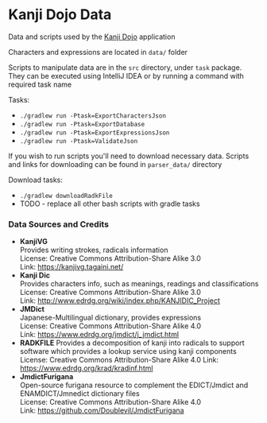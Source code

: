 # Kanji Dojo Data

Data and scripts used by the [Kanji Dojo](https://github.com/syt0r/Kanji-Dojo) application

Characters and expressions are located in ```data/``` folder

Scripts to manipulate data are in the ```src``` directory, under ```task``` package. 
They can be executed using IntelliJ IDEA or by running a command with required task name

Tasks:

* ```./gradlew run -Ptask=ExportCharactersJson```
* ```./gradlew run -Ptask=ExportDatabase```
* ```./gradlew run -Ptask=ExportExpressionsJson```
* ```./gradlew run -Ptask=ValidateJson```

If you wish to run scripts you'll need to download necessary data. Scripts and links for downloading can be found in ```parser_data/``` directory

Download tasks:
* ```./gradlew downloadRadkFile```
* TODO - replace all other bash scripts with gradle tasks

### Data Sources and Credits

* **KanjiVG**</br>
  Provides writing strokes, radicals information </br>
  License: Creative Commons Attribution-Share Alike 3.0</br>
  Link: https://kanjivg.tagaini.net/
* **Kanji Dic**</br>
  Provides characters info, such as meanings, readings and classifications </br>
  License: Creative Commons Attribution-Share Alike 3.0</br>
  Link: http://www.edrdg.org/wiki/index.php/KANJIDIC_Project
* **JMDict**</br>
  Japanese-Multilingual dictionary, provides expressions </br>
  License: Creative Commons Attribution-Share Alike 4.0</br>
  Link: https://www.edrdg.org/jmdict/j_jmdict.html
* **RADKFILE**
  Provides a decomposition of kanji into radicals to support software which provides a lookup service using kanji components
  License: Creative Commons Attribution-Share Alike 4.0
  Link: https://www.edrdg.org/krad/kradinf.html
* **JmdictFurigana**</br>
  Open-source furigana resource to complement the EDICT/Jmdict and ENAMDICT/Jmnedict dictionary files </br>
  License: Creative Commons Attribution-Share Alike 4.0</br>
  Link: https://github.com/Doublevil/JmdictFurigana